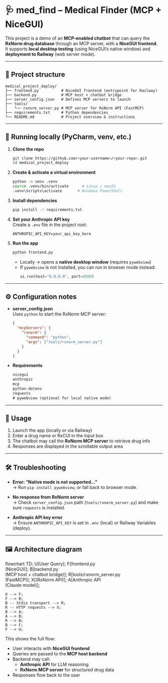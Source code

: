 # 🩺 med_find – Medical Finder (MCP + NiceGUI)

This project is a demo of an **MCP-enabled chatbot** that can query the **RxNorm drug database** through an MCP server, with a **NiceGUI frontend**.  
It supports **local desktop testing** (using NiceGUI’s native window) and **deployment to Railway** (web server mode).

---

## 📂 Project structure

```
medical_project_deploy/
├── frontend.py          # NiceGUI frontend (entrypoint for Railway)
├── backend.py           # MCP host + chatbot bridge
├── server_config.json   # Defines MCP servers to launch
├── tools/
│   └── rxnorm_server.py # MCP server for RxNorm API (FastMCP)
├── requirements.txt     # Python dependencies
└── README.md            # Project overview & instructions
```

---

## 🚀 Running locally (PyCharm, venv, etc.)

1. **Clone the repo**
   ```bash
   git clone https://github.com/<your-username>/<your-repo>.git
   cd medical_project_deploy
   ```

2. **Create & activate a virtual environment**
   ```bash
   python -m venv .venv
   source .venv/bin/activate      # Linux / macOS
   .venv\Scripts\activate       # Windows PowerShell
   ```

3. **Install dependencies**
   ```bash
   pip install -r requirements.txt
   ```

4. **Set your Anthropic API key**  
   Create a `.env` file in the project root:
   ```
   ANTHROPIC_API_KEY=your_api_key_here
   ```

5. **Run the app**
   ```bash
   python frontend.py
   ```
   - Locally → opens a **native desktop window** (requires `pywebview`)  
   - If `pywebview` is not installed, you can run in browser mode instead:
     ```python
     ui.run(host="0.0.0.0", port=8080)
     ```

---
## ⚙️ Configuration notes

- **server_config.json**  
  Uses `python` to start the RxNorm MCP server:
  ```json
  {
    "mcpServers": {
      "rxnorm": {
        "command": "python",
        "args": ["tools/rxnorm_server.py"]
      }
    }
  }
  ```

- **Requirements**  
  ```txt
  nicegui
  anthropic
  mcp
  python-dotenv
  requests
  # pywebview (optional for local native mode)
  ```

---

## 📖 Usage

1. Launch the app (locally or via Railway)  
2. Enter a drug name or RxCUI in the input box  
3. The chatbot may call the **RxNorm MCP server** to retrieve drug info  
4. Responses are displayed in the scrollable output area

---

## 🛠️ Troubleshooting

- **Error: “Native mode is not supported…”**  
  → Run `pip install pywebview`, or fall back to browser mode.

- **No response from RxNorm server**  
  → Check `server_config.json` path (`tools/rxnorm_server.py`) and make sure `requests` is installed.

- **Anthropic API key error**  
  → Ensure `ANTHROPIC_API_KEY` is set in `.env` (local) or Railway Variables (deploy).

---

## 🖼️ Architecture diagram

flowchart TD;
    U[User Query];
    F[frontend.py<br/>(NiceGUI)];
    B[backend.py<br/>(MCP host + chatbot bridge)];
    R[tools/rxnorm_server.py<br/>(FastMCP)];
    X[(RxNorm API)];
    A[Anthropic API<br/>(Claude model)];

    U --> F;
    F --> B;
    B -- Stdio transport --> R;
    R -- HTTP requests --> X;
    B --> A;
    A --> B;
    R --> B;
    B --> F;
    F --> U;


This shows the full flow:
- User interacts with **NiceGUI frontend**
- Queries are passed to the **MCP host backend**
- Backend may call:
  - **Anthropic API** for LLM reasoning
  - **RxNorm MCP server** for structured drug data
- Responses flow back to the user
